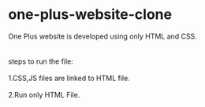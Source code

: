 # one-plus-website-clone
One Plus website is developed using only HTML and CSS.
<br>
<br>
<br>
steps to run the file:
<br>
<br>
1.CSS,JS files are linked to HTML file.
<br>
<br>
2.Run only HTML File.
<br>
<br>
